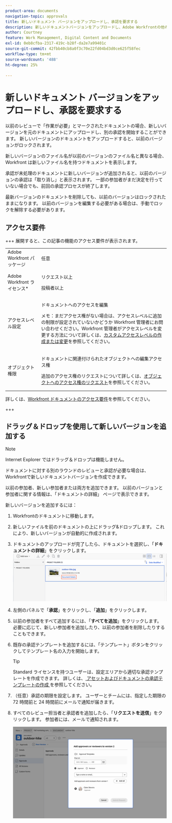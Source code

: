 ```yaml
---
product-area: documents
navigation-topic: approvals
title: 新しいドキュメント バージョンをアップロードし、承認を要求する
description: 新しいドキュメントバージョンをアップロードし、Adobe Workfrontの他のユーザーの承認をリクエストできます。
author: Courtney
feature: Work Management, Digital Content and Documents
exl-id: 0eb8cfba-2317-419c-b28f-da2e7a99401c
source-git-commit: 42fbb40cb8a0f3c70e22fd04bd3d0ce625f58fec
workflow-type: tm+mt
source-wordcount: '488'
ht-degree: 25%

---
```


# 新しいドキュメント バージョンをアップロードし、承認を要求する

以前のレビューで「作業が必要」とマークされたドキュメントの場合、新しいバージョンを元のドキュメントにアップロードし、別の承認を開始することができます。 新しいバージョンのドキュメントをアップロードすると、以前のバージョンがロックされます。

新しいバージョンのファイル名が以前のバージョンのファイル名と異なる場合、Workfront は新しいファイル名を持つドキュメントを表示します。

承認が未処理のドキュメントに新しいバージョンが追加されると、以前のバージョンの承認は「取り消し」と表示されます。 一部の参加者がまだ決定を行っていない場合でも、前回の承認プロセスが終了します。

最新バージョンのドキュメントを削除しても、以前のバージョンはロックされたままになります。 以前のバージョンを編集する必要がある場合は、手動でロックを解除する必要があります。

## アクセス要件

+++ 展開すると、この記事の機能のアクセス要件が表示されます。

<table style="table-layout:auto"> 
 <col> 
 </col> 
 <col> 
 </col> 
 <tbody> 
  <tr> 
   <td role="rowheader">Adobe Workfront パッケージ</td> 
   <td> <p> 任意</p> </td> 
  </tr> 
  <tr> 
   <td role="rowheader">Adobe Workfront ライセンス*</td> 
   <td> <p>リクエスト以上</p>
   <p>投稿者以上</p> </td> 
  </tr> 
  <tr data-mc-conditions=""> 
   <td role="rowheader">アクセスレベル設定</td> 
   <td> <p>ドキュメントへのアクセスを編集</p> <p>メモ：まだアクセス権がない場合は、アクセスレベルに追加の制限が設定されていないかどうか Workfront 管理者にお問い合わせください。Workfront 管理者がアクセスレベルを変更する方法について詳しくは、<a href="/help/quicksilver/administration-and-setup/add-users/configure-and-grant-access/create-modify-access-levels.md" class="MCXref xref">カスタムアクセスレベルの作成または変更</a>を参照してください。</p> </td> 
  </tr> 
  <tr data-mc-conditions=""> 
   <td role="rowheader">オブジェクト権限</td> 
   <td> <p>ドキュメントに関連付けられたオブジェクトへの編集アクセス権</p> <p>追加のアクセス権のリクエストについて詳しくは、<a href="/help/quicksilver/workfront-basics/grant-and-request-access-to-objects/grant-and-request-access-to-objects.md" class="MCXref xref">オブジェクトへのアクセス権のリクエスト</a>を参照してください。</p> </td> 
  </tr> 
 </tbody> 
</table>

詳しくは、[Workfront ドキュメントのアクセス要件](/help/quicksilver/administration-and-setup/add-users/access-levels-and-object-permissions/access-level-requirements-in-documentation.md)を参照してください。

+++

## ドラッグ＆ドロップを使用して新しいバージョンを追加する

>[!NOTE]
>
>Internet Explorer ではドラッグ＆ドロップは機能しません。


ドキュメントに対する別のラウンドのレビューと承認が必要な場合は、Workfrontで新しいドキュメントバージョンを作成できます。

以前の参加者、新しい参加者または両方を追加できます。 以前のバージョンと参加者に関する情報は、「ドキュメントの詳細」 ページで表示できます。

新しいバージョンを追加するには：

1. Workfrontのドキュメントに移動します。
1. 新しいファイルを前のドキュメントの上にドラッグ&amp;ドロップします。 これにより、新しいバージョンが自動的に作成されます。

1. ドキュメントのアップロードが完了したら、ドキュメントを選択し、「**ドキュメントの詳細**」をクリックします。
   ![ ドキュメントの詳細ページを開く ](assets/open-doc-details.png)


1. 左側のパネルで「**承認**」をクリックし、「**追加**」をクリックします。

1. 以前の参加者をすべて追加するには、「**すべてを追加**」をクリックします。 必要に応じて、新しい参加者を追加したり、以前の参加者を削除したりすることもできます。


1. 既存の承認テンプレートを追加するには、「テンプレート」ボタンをクリックしてテンプレート名の入力を開始します。

   >[!TIP]
   >
   >   Standard ライセンスを持つユーザーは、設定エリアから適切な承認テンプレートを作成できます。 詳しくは、[ アセットおよびドキュメントの承認テンプレートの作成 ](/help/quicksilver/review-and-approve-work/document-reviews-and-approvals/manage-document-approvals/create-approval-template.md) を参照してください。


1. （任意）承認の期限を設定します。 ユーザーとチームには、指定した期限の 72 時間前と 24 時間前にメールで通知が届きます。

1. すべてのレビュー担当者と承認者を追加したら、「**リクエストを送信**」をクリックします。 参加者には、メールで通知されます。

   ![ 承認用に新しいバージョンを送信 ](assets/add-previous-participants.png)


